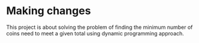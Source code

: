 # Making changes

This project is about solving the problem of finding the minimum number
of coins need to meet a given total using dynamic programming approach.
